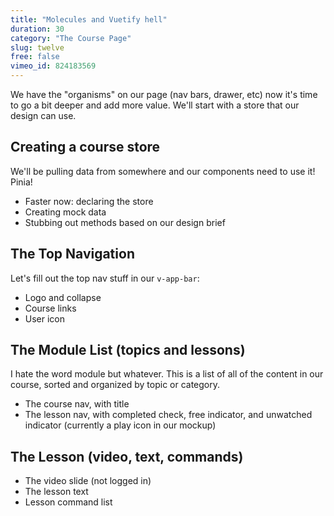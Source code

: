 ```yaml
---
title: "Molecules and Vuetify hell"
duration: 30
category: "The Course Page"
slug: twelve
free: false
vimeo_id: 824183569
---
```


We have the "organisms" on our page (nav bars, drawer, etc) now it's time to go a bit deeper and add more value. We'll start with a store that our design can use.

## Creating a course store
We'll be pulling data from somewhere and our components need to use it! Pinia!

 - Faster now: declaring the store
 - Creating mock data
 - Stubbing out methods based on our design brief

## The Top Navigation
Let's fill out the top nav stuff in our `v-app-bar`:

 - Logo and collapse
 - Course links
 - User icon

## The Module List (topics and lessons)
I hate the word module but whatever. This is a list of all of the content in our course, sorted and organized by topic or category.
 
 - The course nav, with title
 - The lesson nav, with completed check, free indicator, and unwatched indicator (currently a play icon in our mockup)

## The Lesson (video, text, commands) 

 - The video slide (not logged in)
 - The lesson text
 - Lesson command list


